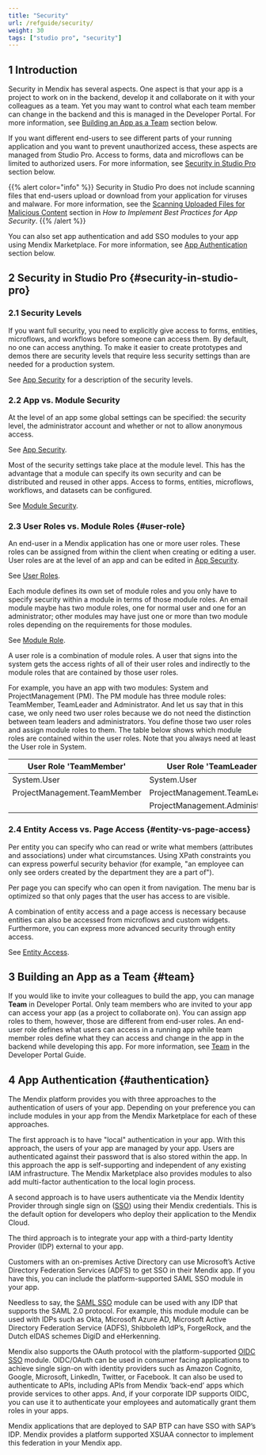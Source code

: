 ```yaml
---
title: "Security"
url: /refguide/security/
weight: 30
tags: ["studio pro", "security"]
---
```


## 1 Introduction

Security in Mendix has several aspects. One aspect is that your app is a project to work on in the backend, develop it and collaborate on it with your colleagues as a team. Yet you may want to control what each team member can change in the backend and this is managed in the Developer Portal. For more information, see [Building an App as a Team](#team) section below. 

If you want different end-users to see different parts of your running application and you want to prevent unauthorized access, these aspects are managed from Studio Pro. Access to forms, data and microflows can be limited to authorized users. For more information, see [Security in Studio Pro](#security-in-studio-pro) section below.

{{% alert color="info" %}}
Security in Studio Pro does not include scanning files that end-users upload or download from your application for viruses and malware. For more information, see the [Scanning Uploaded Files for Malicious Content](/howto/security/best-practices-security/#scanning-for-malicious-content) section in *How to Implement Best Practices for App Security*. 
{{% /alert %}}

You can also set app authentication and add SSO modules to your app using Mendix Marketplace. For more information, see [App Authentication](#authentication) section below. 

## 2 Security in Studio Pro {#security-in-studio-pro}

### 2.1 Security Levels

If you want full security, you need to explicitly give access to forms, entities, microflows, and workflows before someone can access them. By default, no one can access anything. To make it easier to create prototypes and demos there are security levels that require less security settings than are needed for a production system.

See [App Security](/refguide/app-security/) for a description of the security levels.

### 2.2 App vs. Module Security

At the level of an app some global settings can be specified: the security level, the administrator account and whether or not to allow anonymous access.

See [App Security](/refguide/app-security/).

Most of the security settings take place at the module level. This has the advantage that a module can specify its own security and can be distributed and reused in other apps. Access to forms, entities, microflows, workflows, and datasets can be configured.

See [Module Security](/refguide/module-security/).

### 2.3 User Roles vs. Module Roles {#user-role}

An end-user in a Mendix application has one or more user roles. These roles can be assigned from within the client when creating or editing a user. User roles are at the level of an app and can be edited in [App Security](/refguide/app-security/).

See [User Roles](/refguide/user-roles/).

Each module defines its own set of module roles and you only have to specify security within a module in terms of those module roles. An email module maybe has two module roles, one for normal user and one for an administrator; other modules may have just one or more than two module roles depending on the requirements for those modules.

See [Module Role](/refguide/module-security/#module-role).

A user role is a combination of module roles. A user that signs into the system gets the access rights of all of their user roles and indirectly to the module roles that are contained by those user roles.

For example, you have an app with two modules: System and ProjectManagement (PM). The PM module has three module roles: TeamMember, TeamLeader and Administrator. And let us say that in this case, we only need two user roles because we do not need the distinction between team leaders and administrators. You define those two user roles and assign module roles to them. The table below shows which module roles are contained within the user roles. Note that you always need at least the User role in System.

| User Role 'TeamMember' | User Role 'TeamLeader' |
| --- | --- |
| System.User | System.User |
| ProjectManagement.TeamMember | ProjectManagement.TeamLeader |
|   | ProjectManagement.Administrator |

### 2.4 Entity Access vs. Page Access {#entity-vs-page-access}

Per entity you can specify who can read or write what members (attributes and associations) under what circumstances. Using XPath constraints you can express powerful security behavior (for example, "an employee can only see orders created by the department they are a part of").

Per page you can specify who can open it from navigation. The menu bar is optimized so that only pages that the user has access to are visible. 

A combination of entity access and a page access is necessary because entities can also be accessed from microflows and custom widgets. Furthermore, you can express more advanced security through entity access.

See [Entity Access](/refguide/module-security/#entity-access).

## 3 Building an App as a Team {#team}

If you would like to invite your colleagues to build the app, you can manage **Team** in Developer Portal. Only team members who are invited to your app can access your app (as a project to collaborate on). You can assign app roles to them, however, those are different from end-user roles. An end-user role defines what users can access in a running app while team member roles define what they can access and change in the app in the backend while developing this app. For more information, see [Team](/developerportal/general/team/) in the Developer Portal Guide.

## 4 App Authentication {#authentication}

The Mendix platform provides you with three approaches to the authentication of users of your app. Depending on your preference you can include modules in your app from the Mendix Marketplace for each of these approaches.

The first approach is to have "local" authentication in your app. With this approach, the users of your app are managed by your app. Users are authenticated against their password that is also stored within the app. In this approach the app is self-supporting and independent of any existing IAM infrastructure. The Mendix Marketplace also provides modules to also add multi-factor authentication to the local login process.

A second approach is to have users authenticate via the Mendix Identity Provider through single sign on ([SSO](/appstore/modules/mendix-sso/)) using their Mendix credentials. This is the default option for developers who deploy their application to the Mendix Cloud.

The third approach is to integrate your app with a third-party Identity Provider (IDP) external to your app.

Customers with an on-premises Active Directory can use Microsoft’s Active Directory Federation Services (ADFS) to get SSO in their Mendix app. If you have this, you can include the platform-supported SAML SSO module in your app.

Needless to say, the [SAML SSO](/appstore/modules/saml) module can be used with any IDP that supports the SAML 2.0 protocol. For example, this module module can be used with IDPs such as Okta, Microsoft Azure AD, Microsoft Active Directory Federation Service (ADFS), Shibboleth IdP’s, ForgeRock, and the Dutch eIDAS schemes DigiD and eHerkenning.

Mendix also supports the OAuth protocol with the platform-supported [OIDC SSO](/appstore/modules/oidc/) module. OIDC/OAuth can be used in consumer facing applications to achieve single sign-on with identity providers such as Amazon Cognito, Google, Microsoft, LinkedIn, Twitter, or Facebook. It can also be used to authenticate to APIs, including APIs from Mendix ‘back-end’ apps which provide services to other apps. And, if your corporate IDP supports OIDC, you can use it to authenticate your employees and automatically grant them roles in your apps.

Mendix applications that are deployed to SAP BTP can have SSO with SAP’s IDP. Mendix provides a platform supported XSUAA connector to implement this federation in your Mendix app. 
